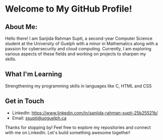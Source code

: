 # Welcome to My GitHub Profile! 
## About Me: 
Hello there! I am Sanjida Rahman Supti, a second-year Computer Science student at the University of Guelph with a minor in Mathematics along with a passion for cybersecurity and cloud computing. 
Currently, I am exploring various aspects of these fields and working on projects to sharpen my skills.

## What I'm Learning
Strengthening my programming skills in languages like C, HTML and CSS

## Get in Touch
- LinkedIn: https://www.linkedin.com/in/sanjida-rahman-supti-25b25521b/
- Email: ssupti@uoguelph.ca

Thanks for stopping by! Feel free to explore my repositories and connect with me on LinkedIn. Let's build something awesome together!
